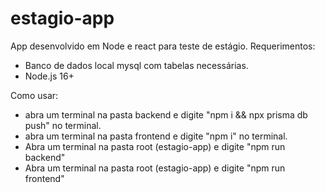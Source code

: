 # estagio-app
App desenvolvido em Node e react para teste de estágio.
Requerimentos:
  - Banco de dados local mysql com tabelas necessárias.
  - Node.js 16+

Como usar:
  - abra um terminal na pasta backend e digite "npm i && npx prisma db push" no terminal.
  - abra um terminal na pasta frontend e digite "npm i" no terminal.
  - Abra um terminal na pasta root (estagio-app) e digite "npm run backend"
  - Abra um terminal na pasta root (estagio-app) e digite "npm run frontend"
